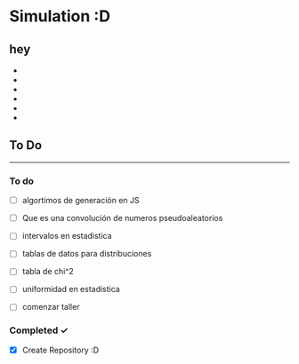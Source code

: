 # Simulation :D
hey
-
-
-
-
-
-
-
## To Do
---------------------
### To do
- [ ] algortimos de generación en JS
- [ ] Que es una convolución de numeros pseudoaleatorios
- [ ] intervalos en estadistica
- [ ] tablas de datos para distribuciones
- [ ] tabla  de chi^2
- [ ] uniformidad en estadistica
- [ ] comenzar taller


### Completed ✓
- [x] Create Repository :D  
